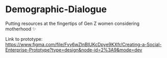 # Demographic-Dialogue
Putting resources at the fingertips of Gen Z women considering motherhood :sparkles:

Link to prototype: https://www.figma.com/file/Fvy6wZlnBIUKcDpye9KXfr/Creating-a-Social-Enterprise-Prototype?type=design&node-id=2%3A9&mode=dev

